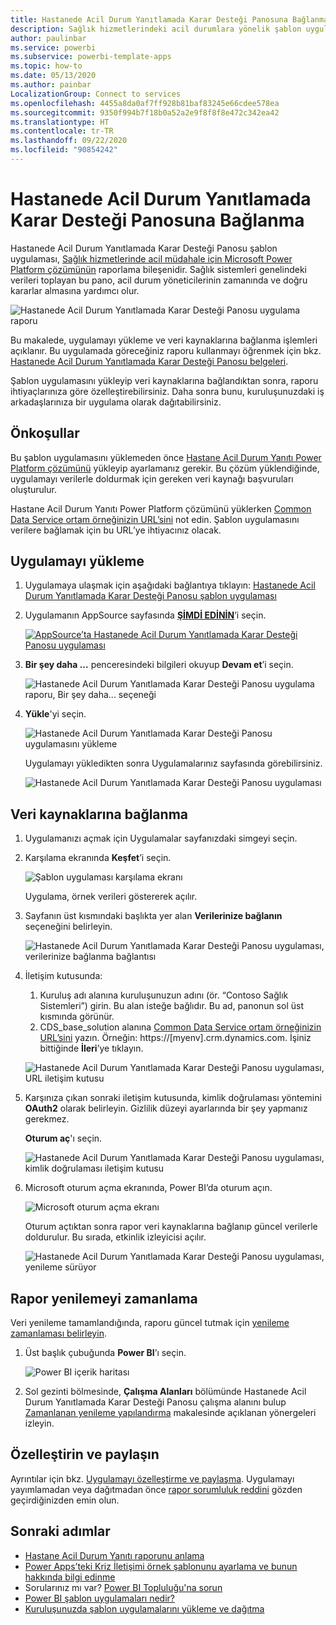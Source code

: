 ```yaml
---
title: Hastanede Acil Durum Yanıtlamada Karar Desteği Panosuna Bağlanma
description: Sağlık hizmetlerindeki acil durumlara yönelik şablon uygulaması için COVID-19 Karar Desteği Panosunu edinme ve yükleme, verilere bağlanma
author: paulinbar
ms.service: powerbi
ms.subservice: powerbi-template-apps
ms.topic: how-to
ms.date: 05/13/2020
ms.author: painbar
LocalizationGroup: Connect to services
ms.openlocfilehash: 4455a8da0af7ff928b81baf83245e66cdee578ea
ms.sourcegitcommit: 9350f994b7f18b0a52a2e9f8f8f8e472c342ea42
ms.translationtype: HT
ms.contentlocale: tr-TR
ms.lasthandoff: 09/22/2020
ms.locfileid: "90854242"
---
```

# <a name="connect-to-the-hospital-emergency-response-decision-support-dashboard"></a>Hastanede Acil Durum Yanıtlamada Karar Desteği Panosuna Bağlanma
Hastanede Acil Durum Yanıtlamada Karar Desteği Panosu şablon uygulaması, [Sağlık hizmetlerinde acil müdahale için Microsoft Power Platform çözümünün](https://powerapps.microsoft.com/blog/emergency-response-solution-a-microsoft-power-platform-solution-for-healthcare-emergency-response/) raporlama bileşenidir. Sağlık sistemleri genelindeki verileri toplayan bu pano, acil durum yöneticilerinin zamanında ve doğru kararlar almasına yardımcı olur.

![Hastanede Acil Durum Yanıtlamada Karar Desteği Panosu uygulama raporu](media/service-connect-to-health-emergency-response/service-health-emergency-response-app-report.png)

Bu makalede, uygulamayı yükleme ve veri kaynaklarına bağlanma işlemleri açıklanır. Bu uygulamada göreceğiniz raporu kullanmayı öğrenmek için bkz. [Hastanede Acil Durum Yanıtlamada Karar Desteği Panosu belgeleri](/powerapps/sample-apps/emergency-response/deploy-configure#view-the-power-bi-dashboard).

Şablon uygulamasını yükleyip veri kaynaklarına bağlandıktan sonra, raporu ihtiyaçlarınıza göre özelleştirebilirsiniz. Daha sonra bunu, kuruluşunuzdaki iş arkadaşlarınıza bir uygulama olarak dağıtabilirsiniz.

## <a name="prerequisites"></a>Önkoşullar

Bu şablon uygulamasını yüklemeden önce [Hastane Acil Durum Yanıtı Power Platform çözümünü](/powerapps/sample-apps/emergency-response/deploy-configure) yükleyip ayarlamanız gerekir. Bu çözüm yüklendiğinde, uygulamayı verilerle doldurmak için gereken veri kaynağı başvuruları oluşturulur.

Hastane Acil Durum Yanıtı Power Platform çözümünü yüklerken [Common Data Service ortam örneğinizin URL’sini](/powerapps/sample-apps/emergency-response/deploy-configure#publish-the-power-bi-dashboard) not edin. Şablon uygulamasını verilere bağlamak için bu URL’ye ihtiyacınız olacak.

## <a name="install-the-app"></a>Uygulamayı yükleme

1. Uygulamaya ulaşmak için aşağıdaki bağlantıya tıklayın: [Hastanede Acil Durum Yanıtlamada Karar Desteği Panosu şablon uygulaması](https://aka.ms/AppSource_Hospital_offer)

1. Uygulamanın AppSource sayfasında [**ŞİMDİ EDİNİN**](https://aka.ms/AppSource_Hospital_offer)’i seçin.

    [![AppSource’ta Hastanede Acil Durum Yanıtlamada Karar Desteği Panosu uygulaması](media/service-connect-to-health-emergency-response/service-health-emergency-response-app-appsource-get-it-now.png)](https://aka.ms/AppSource_Hospital_offer)

1. **Bir şey daha ...** penceresindeki bilgileri okuyup **Devam et**’i seçin.

    ![Hastanede Acil Durum Yanıtlamada Karar Desteği Panosu uygulama raporu, Bir şey daha... seçeneği](media/service-connect-to-health-emergency-response/service-health-emergency-response-1-more-thing.png)

1. **Yükle**'yi seçin. 

    ![Hastanede Acil Durum Yanıtlamada Karar Desteği Panosu uygulamasını yükleme](media/service-connect-to-health-emergency-response/service-health-emergency-response-select-install.png)

    Uygulamayı yükledikten sonra Uygulamalarınız sayfasında görebilirsiniz.

   ![Hastanede Acil Durum Yanıtlamada Karar Desteği Panosu uygulaması](media/service-connect-to-health-emergency-response/service-health-emergency-response-app-apps-page-icon.png)

## <a name="connect-to-data-sources"></a>Veri kaynaklarına bağlanma

1. Uygulamanızı açmak için Uygulamalar sayfanızdaki simgeyi seçin.

1. Karşılama ekranında **Keşfet**’i seçin.

   ![Şablon uygulaması karşılama ekranı](media/service-connect-to-health-emergency-response/service-health-emergency-response-app-splash-screen.png)

   Uygulama, örnek verileri göstererek açılır.

1. Sayfanın üst kısmındaki başlıkta yer alan **Verilerinize bağlanın** seçeneğini belirleyin.

   ![Hastanede Acil Durum Yanıtlamada Karar Desteği Panosu uygulaması, verilerinize bağlanma bağlantısı](media/service-connect-to-health-emergency-response/service-health-emergency-response-app-connect-data.png)

1. İletişim kutusunda:
   1. Kuruluş adı alanına kuruluşunuzun adını (ör. “Contoso Sağlık Sistemleri”) girin. Bu alan isteğe bağlıdır. Bu ad, panonun sol üst kısmında görünür.
   1. CDS_base_solution alanına [Common Data Service ortam örneğinizin URL’sini](/powerapps/sample-apps/emergency-response/deploy-configure#publish-the-power-bi-dashboard) yazın. Örneğin: https://[myenv].crm.dynamics.com. İşiniz bittiğinde **İleri**’ye tıklayın.

   ![Hastanede Acil Durum Yanıtlamada Karar Desteği Panosu uygulaması, URL iletişim kutusu](media/service-connect-to-health-emergency-response/service-health-emergency-response-app-url-dialog.png)

1. Karşınıza çıkan sonraki iletişim kutusunda, kimlik doğrulaması yöntemini **OAuth2** olarak belirleyin. Gizlilik düzeyi ayarlarında bir şey yapmanız gerekmez.

   **Oturum aç**'ı seçin.

   ![Hastanede Acil Durum Yanıtlamada Karar Desteği Panosu uygulaması, kimlik doğrulaması iletişim kutusu](media/service-connect-to-health-emergency-response/service-health-emergency-response-app-authentication-dialog.png)

1. Microsoft oturum açma ekranında, Power BI’da oturum açın.

   ![Microsoft oturum açma ekranı](media/service-connect-to-health-emergency-response/service-health-emergency-response-app-microsoft-login.png)

   Oturum açtıktan sonra rapor veri kaynaklarına bağlanıp güncel verilerle doldurulur. Bu sırada, etkinlik izleyicisi açılır.

   ![Hastanede Acil Durum Yanıtlamada Karar Desteği Panosu uygulaması, yenileme sürüyor](media/service-connect-to-health-emergency-response/service-health-emergency-response-app-refresh-monitor.png)

## <a name="schedule-report-refresh"></a>Rapor yenilemeyi zamanlama

Veri yenileme tamamlandığında, raporu güncel tutmak için [yenileme zamanlaması belirleyin](../connect-data/refresh-scheduled-refresh.md).

1. Üst başlık çubuğunda **Power BI**’ı seçin.

   ![Power BI içerik haritası](media/service-connect-to-health-emergency-response/service-health-emergency-response-app-powerbi-breadcrumb.png)

1. Sol gezinti bölmesinde, **Çalışma Alanları** bölümünde Hastanede Acil Durum Yanıtlamada Karar Desteği Panosu çalışma alanını bulup [Zamanlanan yenileme yapılandırma](../connect-data/refresh-scheduled-refresh.md) makalesinde açıklanan yönergeleri izleyin.

## <a name="customize-and-share"></a>Özelleştirin ve paylaşın

Ayrıntılar için bkz. [Uygulamayı özelleştirme ve paylaşma](../connect-data/service-template-apps-install-distribute.md#customize-and-share-the-app). Uygulamayı yayımlamadan veya dağıtmadan önce [rapor sorumluluk reddini](../create-reports/sample-covid-19-us.md#disclaimers) gözden geçirdiğinizden emin olun.

## <a name="next-steps"></a>Sonraki adımlar
* [Hastane Acil Durum Yanıtı raporunu anlama](/powerapps/sample-apps/emergency-response/deploy-configure#view-the-power-bi-dashboard)
* [Power Apps’teki Kriz İletişimi örnek şablonunu ayarlama ve bunun hakkında bilgi edinme](/powerapps/maker/canvas-apps/sample-crisis-communication-app)
* Sorularınız mı var? [Power BI Topluluğu'na sorun](https://community.powerbi.com/)
* [Power BI şablon uygulamaları nedir?](../connect-data/service-template-apps-overview.md)
* [Kuruluşunuzda şablon uygulamalarını yükleme ve dağıtma](../connect-data/service-template-apps-install-distribute.md)